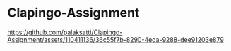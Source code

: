 # Clapingo-Assignment


https://github.com/palaksatti/Clapingo-Assignment/assets/110411136/36c55f7b-8290-4eda-9288-dee91203e879

